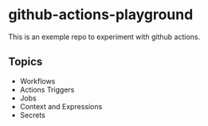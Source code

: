 # github-actions-playground
This is an exemple repo to experiment with github actions.

## Topics
- Workflows
- Actions Triggers
- Jobs
- Context and Expressions
- Secrets
